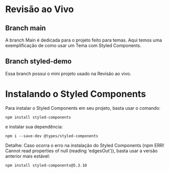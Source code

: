# Revisão ao Vivo

## Branch main

A branch Main é dedicada para o projeto feito para temas. Aqui temos uma exemplificação de como usar um Tema com Styled Components.

## Branch styled-demo

Essa branch possui o mini projeto usado na Revisão ao vivo.

# Instalando o Styled Components

Para instalar o Styled Components em seu projeto, basta usar o comando:

```npm install styled-components```

e instalar sua dependência:

```npm i --save-dev @types/styled-components```

Detalhe: Caso ocorra o erro na instalação do Styled Components (npm ERR! Cannot read properties of null (reading 'edgesOut')), basta usar a versão anterior mais estável:

```npm install styled-components@5.3.10```
